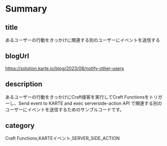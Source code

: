 # Summary
## title
あるユーザーの行動をきっかけに関連する別のユーザーにイベントを送信する

## blogUrl
https://solution.karte.io/blog/2023/08/notify-other-users

## description
あるユーザーの行動をきっかけにCraft接客を実行してCraft Functionsをトリガーし、Send event to KARTE and exec serverside-action API で関連する別のユーザーにイベントを送信するためのサンプルコードです。

## category
Craft Functions,KARTEイベント,SERVER_SIDE_ACTION

